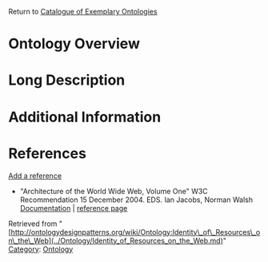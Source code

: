Return to [Catalogue of Exemplary Ontologies](../Ontology/Main.md "Ontology:Main")



#  Ontology Overview


#  Long Description


#  Additional Information


  



  




#  References


[Add a reference](index.php@title=Odp%253AAdd_reference&subject=Ontology%253AIdentity+of+Resources+on+the+Web.html "http://ontologydesignpatterns.org/wiki/index.php?title=Odp:Add_reference&subject=Ontology%3AIdentity+of+Resources+on+the+Web")



* "Architecture of the World Wide Web, Volume One" W3C Recommendation 15 December 2004. EDS. Ian Jacobs, Norman Walsh [Documentation](http://www.w3.org/TR/webarch/ "http://www.w3.org/TR/webarch/") | [reference page](../Community/References/W3C_WWW_Architecture.md "Community:References/W3C WWW Architecture")




Retrieved from "[http://ontologydesignpatterns.org/wiki/Ontology:Identity\_of\_Resources\_on\_the\_Web](../Ontology/Identity_of_Resources_on_the_Web.md)"
 [Category](http://ontologydesignpatterns.org/wiki/Special:Categories "Special:Categories"): [Ontology](../Category/Ontology.md "Category:Ontology")